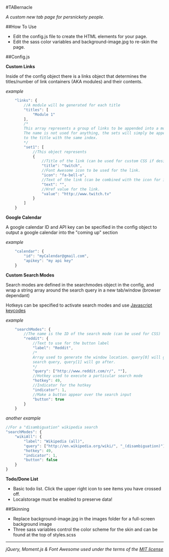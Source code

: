 #TABernacle

*A custom new tab page for persnickety people.*

##How To Use

- Edit the config.js file to create the HTML elements for your page.
- Edit the sass color variables and background-image.jpg to re-skin the page.

##Config.js

**Custom Links**

Inside of the config object there is a links object that determines the titles/number of link containers (AKA modules) and their contents.

*example*

```Javascript
    "links": {
        //A module will be generated for each title
        "titles": [
            "Module 1"
        ],
        /*
        This array represents a group of links to be appended into a module. 
        The name is not used for anything, the sets will simply be appended
        to the title with the same index.
        */
        "set1": [
            //This object represents 
            {   
                //Title of the link (can be used for custom CSS if desired).
                "title": "twitch",
                //Font Awesome icon to be used for the link.
                "icon": "fa-bell-o",
                //Text of the link (can be combined with the icon for interesting effects).
                "text": "",
                //Href value for the link.
                "value": "http://www.twitch.tv"
            }
        ]
    }
```

**Google Calendar**

A google calendar ID and API key can be specified in the config object to output a google calendar into the "coming up" section

*example*

```Javascript
    "calendar": {
        "id": "myCalendar@gmail.com",
        "apikey": "my api key"
    }
```

**Custom Search Modes**

Search modes are defined in the searchmodes object in the config, and wrap a string array around the search query in a new tab/window (browser dependant)

Hotkeys can be specified to activate search modes and use [Javascript keycodes](http://www.cambiaresearch.com/articles/15/javascript-char-codes-key-codes)

*example*
```Javascript
    "searchModes": {
        //The name is the ID of the search mode (can be used for CSS)
        "reddit": {
            //Text to use for the button label
            "label": "Reddit",
            /*
            Array used to generate the window location. query[0] will go before the 
            search query, query[1] will go after.
            */
            "query": ["http://www.reddit.com/r/", ""],
            //Hotkey used to execute a particular search mode
            "hotkey": 49,
            //Indicator for the hotkey
            "indicator": 1,
            //Make a button appear over the search input
            "button": true
        }
    }
```

*another example*
```Javascript
//For a "disambiguation" wikipedia search
"searchModes": {
    "wikiAll": {
        "label": "Wikipedia (all)",
        "query": ["http://en.wikipedia.org/wiki/", "_(disambiguation)"],
        "hotkey": 49,
        "indicator": 1,
        "button": false
    }
}
```


**Todo/Done List**
- Basic todo list. Click the upper right icon to see items you have crossed off.
- Localstorage must be enabled to preserve data!

##Skinning

- Replace background-image.jpg in the images folder for a full-screen background image
- Three sass variables control the color scheme for the skin and can be found at the top of styles.scss

*****

*jQuery, Moment.js & Font Awesome used under the terms of the [MIT license](http://opensource.org/licenses/MIT)*